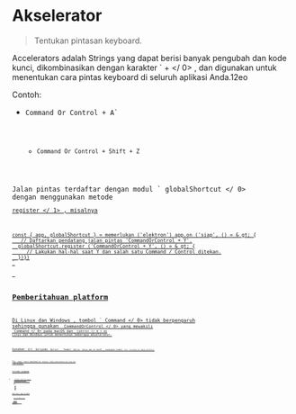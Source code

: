 # Akselerator

> Tentukan pintasan keyboard.

Accelerators adalah Strings yang dapat berisi banyak pengubah dan kode kunci, dikombinasikan dengan karakter ` + </ 0> , dan digunakan untuk menentukan cara pintas keyboard di seluruh aplikasi Anda.12eo</p>

<p>Contoh:</p>

<ul>
<li><code>Command Or Control + A`</li> 

* `Command Or Control + Shift + Z`</ul> 

Jalan pintas terdaftar dengan modul ` globalShortcut </ 0> dengan menggunakan metode <a href="global-shortcut.md#globalshortcutregisteraccelerator-callback"><code> register </ 1> 
, misalnya</p>

<pre><code class="javascript">const { app, globalShortcut } = memerlukan ('elektron') app.on ('siap', () = & gt; {
   // Daftarkan pendatang jalan pintas 'CommandOrControl + Y'.
  globalShortcut.register ('CommandOrControl + Y', () = & gt; {
     // Lakukan hal-hal saat Y dan salah satu Command / Control ditekan.
  })})
`</pre> 

## Pemberitahuan platform

Di Linux dan Windows , tombol ` Command </ 0> tidak berpengaruh sehingga gunakan <code> CommandOrControl </ 0> yang mewakili <code> Command </ 0> pada macOS dan <code> Control </ 0 > di Linux dan Windows untuk menentukan beberapa akselerator.</p>

<p>Gunakan <code> Alt </ 0> daripada <code> Option </ 0> . Tombol <code> Option </ 0> hanya ada di macOS , sedangkan tombol <code> Alt </ 0> tersedia di semua platform.</p>

<p>The <code> super </ 0> kunci dipetakan ke <code> Windows </ 0> tombol pada Windows dan Linux dan
 <code> Cmd </ 0> di MacOS .</p>

<h2>Tersedia pengubah</h2>

<ul>
<li><code> Perintah </ 0> (atau <code> Cmd </ 0> sebentar)</li>
<li><code> Kontrol </ 0> (atau <code> Ctrl </ 0> sebentar)</li>
<li><code> CommandOrControl </ 0> (atau <code> CmdOrCtrl </ 0> untuk jangka pendek)</li>
<li><code>Alt`</li> 

* `Pilihan`
* `AltGr`
* `Bergeser`
* `Super`</ul> 

## Kode kunci yang tersedia

* ` 0 </ 0> sampai <code> 9 </ 0></li>
<li><code> A </ 0> ke <code> Z </ 0></li>
<li><code> F1 </ 0> sampai <code> F24 </ 0></li>
<li>Tanda baca seperti <code> ~ </ 0> , <code> ! </ 0> , <code> @ </ 0> , <code> # </ 0> , <code> $ </ 0> , dll.</li>
<li><code>Plus`
* `Ruang`
* `Tab`
* `Menghapus`
* `Menghapus`
* `Memasukkan`
* ` Kembali </ 0> (atau <code> Enter </ 0> sebagai alias)</li>
<li><code> Atas </ 0> , <code> Turun </ 0> , <code> Kiri </ 0> dan <code> Kanan </ 0></li>
<li><code> Beranda </ 0> dan <code> Akhir </ 0></li>
<li><code> Halaman Atas </ 0> dan <code> Halaman Bawah </ 0></li>
<li><code> Escape </ 0> (atau <code> Esc </ 0> singkatnya)</li>
<li><code> VolumeUp </ 0> , <code> VolumeDown </ 0> dan <code> VolumeMute </ 0></li>
<li><code> MediaNextTrack </ 0> , <code> MediaPreviousTrack </ 0> , <code> MediaStop </ 0> dan <code> MediaPlayPause </ 0></li>
<li><code>Layar cetak`